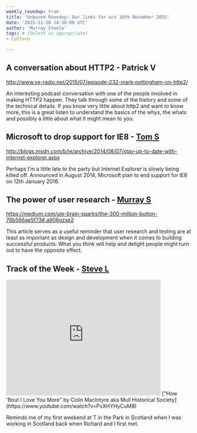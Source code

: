 ```yaml
---
weekly_roundup: true
title: 'Unboxed Roundup: Our links for w/c 16th November 2015'
date: '2015-11-20 14:30:00 UTC'
author: 'Murray Steele'
tags: # (Delete as appropriate)
- Culture

---
```


## A conversation about HTTP2 - Patrick V

http://www.se-radio.net/2015/07/episode-232-mark-nottingham-on-http2/

An interesting podcast conversation with one of the people involved in making HTTP2 happen.  They talk through some of the history and some of the technical details.  If you know very little about http2 and want to know more, this is a great listen to understand the basics of the whys, the whats and possibly a little about what it might mean to you.

## Microsoft to drop support for IE8 - [Tom S](/people#tom-sabin)

http://blogs.msdn.com/b/ie/archive/2014/08/07/stay-up-to-date-with-internet-explorer.aspx

Perhaps I’m a little late to the party but Internet Explorer is slowly being killed off. Announced in August 2014, Microsoft plan to end support for IE8 on 12th January 2016.

## The power of user research - [Murray S](/people#murray-steele)

https://medium.com/uie-brain-sparks/the-300-million-button-76b566ae5f73#.a906gzxe2

This article serves as a useful reminder that user research and testing are at least as important as design and development when it comes to building successful products.  What you think will help and delight people might turn out to have the opposite effect.

## Track of the Week - [Steve L](/people#steve-lennon)

<iframe width="420" height="315" src="https://www.youtube.com/embed/PvXHYHyCuM8" frameborder="0" allowfullscreen></iframe>
["How 'Bout I Love You More" by Colin MacIntyre aka Mull Historical Society](https://www.youtube.com/watch?v=PvXHYHyCuM8)

Reminds me of my first weekend at T in the Park in Scotland when I was working in Scotland back when Richard and I first met.
